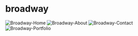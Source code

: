 # broadway

![Broadway-Home](https://user-images.githubusercontent.com/73366421/102925159-e4bbe380-4460-11eb-9f78-bfe8ba0b6e7f.png)
![Broadway-About](https://user-images.githubusercontent.com/73366421/102925163-e685a700-4460-11eb-9782-f67b15707156.png)
![Broadway-Contact](https://user-images.githubusercontent.com/73366421/102925171-e9809780-4460-11eb-8bba-e3cebffd388f.png)
![Broadway-Portfolio](https://user-images.githubusercontent.com/73366421/102925173-eab1c480-4460-11eb-9b6d-1751f432cfef.png)
